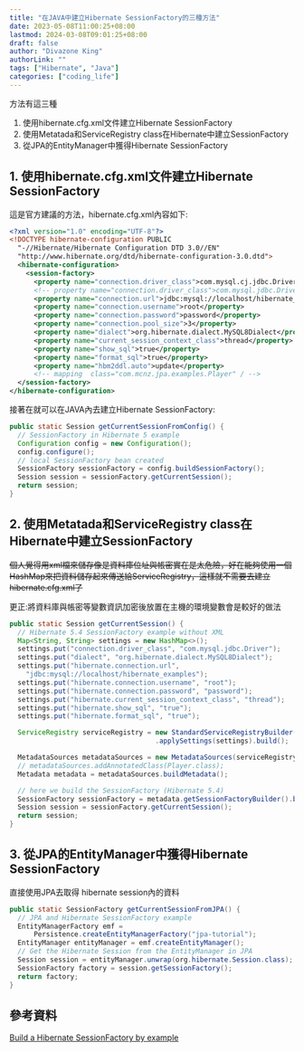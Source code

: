 ```yaml
---
title: "在JAVA中建立Hibernate SessionFactory的三種方法"
date: 2023-05-08T11:00:25+08:00
lastmod: 2024-03-08T09:01:25+08:00
draft: false
author: "Divazone King"
authorLink: ""
tags: ["Hibernate", "Java"]
categories: ["coding_life"]
---
```


方法有這三種

1. 使用hibernate.cfg.xml文件建立Hibernate SessionFactory
2. 使用Metatada和ServiceRegistry class在Hibernate中建立SessionFactory
3. 從JPA的EntityManager中獲得Hibernate SessionFactory

## 1. 使用hibernate.cfg.xml文件建立Hibernate SessionFactory

這是官方建議的方法，hibernate.cfg.xml內容如下:

```xml
<?xml version="1.0" encoding="UTF-8"?>
<!DOCTYPE hibernate-configuration PUBLIC 
  "-//Hibernate/Hibernate Configuration DTD 3.0//EN" 
  "http://www.hibernate.org/dtd/hibernate-configuration-3.0.dtd">
  <hibernate-configuration>
    <session-factory>
      <property name="connection.driver_class">com.mysql.cj.jdbc.Driver</property>
      <!-- property name="connection.driver_class">com.mysql.jdbc.Driver</property -->
      <property name="connection.url">jdbc:mysql://localhost/hibernate_examples</property>
      <property name="connection.username">root</property>
      <property name="connection.password">password</property>
      <property name="connection.pool_size">3</property>
      <property name="dialect">org.hibernate.dialect.MySQL8Dialect</property>
      <property name="current_session_context_class">thread</property>
      <property name="show_sql">true</property>
      <property name="format_sql">true</property>
      <property name="hbm2ddl.auto">update</property>
      <!-- mapping  class="com.mcnz.jpa.examples.Player" / -->
  </session-factory>
</hibernate-configuration>
```

接著在就可以在JAVA內去建立Hibernate SessionFactory:

```java
public static Session getCurrentSessionFromConfig() {
  // SessionFactory in Hibernate 5 example
  Configuration config = new Configuration();
  config.configure();
  // local SessionFactory bean created
  SessionFactory sessionFactory = config.buildSessionFactory();
  Session session = sessionFactory.getCurrentSession();
  return session;
}
```

## 2. 使用Metatada和ServiceRegistry class在Hibernate中建立SessionFactory

~~個人覺得用xml檔來儲存像是資料庫位址與帳密實在是太危險，好在能夠使用一個HashMap來把資料儲存起來傳送給ServiceRegistry，這樣就不需要去建立hibernate.cfg.xml了~~

更正:將資料庫與帳密等變數資訊加密後放置在主機的環境變數會是較好的做法

```java
public static Session getCurrentSession() {
  // Hibernate 5.4 SessionFactory example without XML
  Map<String, String> settings = new HashMap<>();
  settings.put("connection.driver_class", "com.mysql.jdbc.Driver");
  settings.put("dialect", "org.hibernate.dialect.MySQL8Dialect");
  settings.put("hibernate.connection.url", 
    "jdbc:mysql://localhost/hibernate_examples");
  settings.put("hibernate.connection.username", "root");
  settings.put("hibernate.connection.password", "password");
  settings.put("hibernate.current_session_context_class", "thread");
  settings.put("hibernate.show_sql", "true");
  settings.put("hibernate.format_sql", "true");

  ServiceRegistry serviceRegistry = new StandardServiceRegistryBuilder()
                                    .applySettings(settings).build();

  MetadataSources metadataSources = new MetadataSources(serviceRegistry);
  // metadataSources.addAnnotatedClass(Player.class);
  Metadata metadata = metadataSources.buildMetadata();

  // here we build the SessionFactory (Hibernate 5.4)
  SessionFactory sessionFactory = metadata.getSessionFactoryBuilder().build();
  Session session = sessionFactory.getCurrentSession();
  return session;
}
```

## 3. 從JPA的EntityManager中獲得Hibernate SessionFactory

直接使用JPA去取得 hibernate session內的資料

```java
public static SessionFactory getCurrentSessionFromJPA() {
  // JPA and Hibernate SessionFactory example
  EntityManagerFactory emf = 
      Persistence.createEntityManagerFactory("jpa-tutorial");
  EntityManager entityManager = emf.createEntityManager();
  // Get the Hibernate Session from the EntityManager in JPA
  Session session = entityManager.unwrap(org.hibernate.Session.class);
  SessionFactory factory = session.getSessionFactory();
  return factory;
}
```


## 參考資料 
 
 [Build a Hibernate SessionFactory by example](https://www.theserverside.com/blog/Coffee-Talk-Java-News-Stories-and-Opinions/3-ways-to-build-a-Hibernate-SessionFactory-in-Java-by-example?utm_source=pocket_saves)